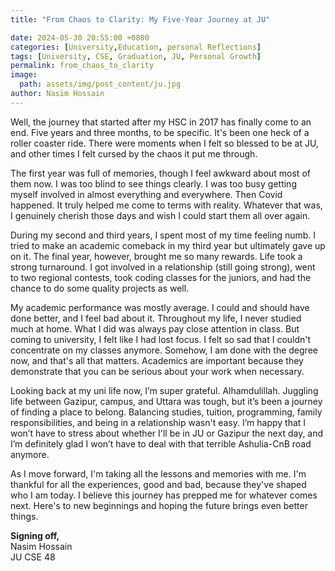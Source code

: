 ```yaml
---
title: "From Chaos to Clarity: My Five-Year Journey at JU"

date: 2024-05-30 20:55:00 +0800
categories: [University,Education, personal Reflections]
tags: [University, CSE, Graduation, JU, Personal Growth]
permalink: from_chaos_to_clarity
image:
  path: assets/img/post_content/ju.jpg
author: Nasim Hossain
---
```




Well, the journey that started after my HSC in 2017 has finally come to an end. Five years and three months, to be specific. It's been one heck of a roller coaster ride. There were moments when I felt so blessed to be at JU, and other times I felt cursed by the chaos it put me through.


The first year was full of memories, though I feel awkward about most of them now. I was too blind to see things clearly. I was too busy getting myself involved in almost everything and everywhere. Then Covid happened. It truly helped me come to terms with reality. Whatever that was, I genuinely cherish those days and wish I could start them all over again.

During my second and third years, I spent most of my time feeling numb. I tried to make an academic comeback in my third year but ultimately gave up on it. The final year, however, brought me so many rewards. Life took a strong turnaround. I got involved in a relationship (still going strong), went to two regional contests, took coding classes for the juniors, and had the chance to do some quality projects as well.

My academic performance was mostly average. I could and should have done better, and I feel bad about it. Throughout my life, I never studied much at home. What I did was always pay close attention in class. But coming to university, I felt like I had lost focus. I felt so sad that I couldn't concentrate on my classes anymore. Somehow, I am done with the degree now, and that's all that matters. Academics are important because they demonstrate that you can be serious about your work when necessary.

Looking back at my uni life now, I’m super grateful. Alhamdulillah. Juggling life between Gazipur, campus, and Uttara was tough, but it’s been a journey of finding a place to belong. Balancing studies, tuition, programming, family responsibilities, and being in a relationship wasn't easy. I’m happy that I won’t have to stress about whether I'll be in JU or Gazipur the next day, and I’m definitely glad I won’t have to deal with that terrible Ashulia-CnB road anymore.

As I move forward, I'm taking all the lessons and memories with me. I'm thankful for all the experiences, good and bad, because they've shaped who I am today. I believe this journey has prepped me for whatever comes next. Here's to new beginnings and hoping the future brings even better things.

**Signing off,**  
Nasim Hossain  
JU CSE 48
